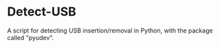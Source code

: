 # Detect-USB
A script for detecting USB insertion/removal in Python, with the package called "pyudev".
